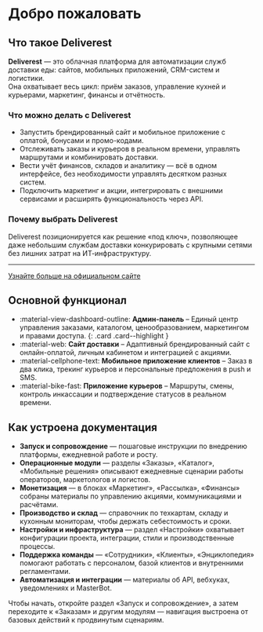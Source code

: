 # Добро пожаловать

## Что такое Deliverest

**Deliverest** — это облачная платформа для автоматизации служб доставки еды: сайтов, мобильных приложений, CRM-систем и логистики.  
Она охватывает весь цикл: приём заказов, управление кухней и курьерами, маркетинг, финансы и отчётность.

### Что можно делать с Deliverest

- Запустить брендированный сайт и мобильное приложение с оплатой, бонусами и промо-кодами.  
- Отслеживать заказы и курьеров в реальном времени, управлять маршрутами и комбинировать доставки.  
- Вести учёт финансов, складов и аналитику — всё в одном интерфейсе, без необходимости управлять десятком разных систем.  
- Подключить маркетинг и акции, интегрировать с внешними сервисами и расширять функциональность через API.

### Почему выбрать Deliverest

Deliverest позиционируется как решение «под ключ», позволяющее даже небольшим службам доставки конкурировать с крупными сетями без лишних затрат на ИТ-инфраструктуру.

---

[Узнайте больше на официальном сайте](https://deliverest.io)

## Основной функционал

<div class="grid cards cards--equal" markdown>

- :material-view-dashboard-outline: __Админ-панель__ – Единый центр управления заказами, каталогом, ценообразованием, маркетингом и правами доступа.
  {: .card .card--highlight }
- :material-web: __Сайт доставки__ – Адаптивный брендированный сайт с онлайн-оплатой, личным кабинетом и интеграцией с акциями.
- :material-cellphone-text: __Мобильное приложение клиентов__ – Заказ в два клика, трекинг курьеров и персональные предложения в push и SMS.
- :material-bike-fast: __Приложение курьеров__ – Маршруты, смены, контроль инкассации и подтверждение статусов в реальном времени.

</div>

## Как устроена документация

- **Запуск и сопровождение** — пошаговые инструкции по внедрению платформы, ежедневной работе и росту.
- **Операционные модули** — разделы «Заказы», «Каталог», «Мобильные решения» описывают ежедневные сценарии работы операторов, маркетологов и логистов.
- **Монетизация** — в блоках «Маркетинг», «Рассылка», «Финансы» собраны материалы по управлению акциями, коммуникациями и расчётами.
- **Производство и склад** — справочник по техкартам, складу и кухонным мониторам, чтобы держать себестоимость и сроки.
- **Настройки и инфраструктура** — раздел «Настройки» охватывает конфигурации проекта, интеграции, стили и производственные процессы.
- **Поддержка команды** — «Сотрудники», «Клиенты», «Энциклопедия» помогают работать с персоналом, базой клиентов и внутренними регламентами.
- **Автоматизация и интеграции** — материалы об API, вебхуках, уведомлениях и MasterBot.

Чтобы начать, откройте раздел «Запуск и сопровождение», а затем переходите к «Заказам» и другим модулям — навигация выстроена от базовых действий к продвинутым сценариям.
